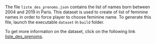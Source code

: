 The file `liste_des_prenoms.json` contains the list of names born between 2004 and 2019 in Paris. This dataset is used to create of list of feminine names in order to force player to choose feminine name. To generate this file, launch the executable `dataset` in `build` folder.

To get more information on the dataset, click on the following link [liste_des_prenoms](https://opendata.paris.fr/explore/dataset/liste_des_prenoms/export/?disjunctive.annee&disjunctive.prenoms).